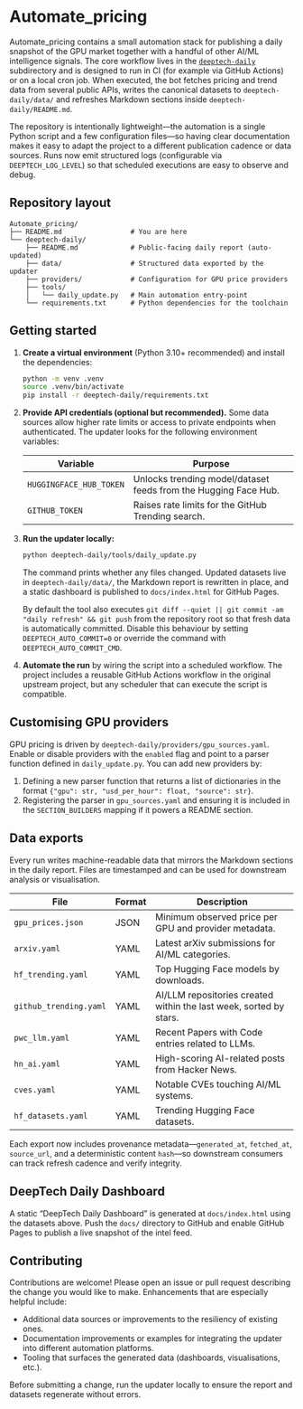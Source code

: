 # Automate_pricing

Automate_pricing contains a small automation stack for publishing a daily
snapshot of the GPU market together with a handful of other AI/ML intelligence
signals. The core workflow lives in the [`deeptech-daily`](deeptech-daily)
subdirectory and is designed to run in CI (for example via GitHub Actions) or
on a local cron job. When executed, the bot fetches pricing and trend data from
several public APIs, writes the canonical datasets to `deeptech-daily/data/` and
refreshes Markdown sections inside `deeptech-daily/README.md`.

The repository is intentionally lightweight—the automation is a single Python
script and a few configuration files—so having clear documentation makes it
easy to adapt the project to a different publication cadence or data sources.
Runs now emit structured logs (configurable via `DEEPTECH_LOG_LEVEL`) so that
scheduled executions are easy to observe and debug.

## Repository layout

```text
Automate_pricing/
├── README.md                 # You are here
└── deeptech-daily/
    ├── README.md             # Public-facing daily report (auto-updated)
    ├── data/                 # Structured data exported by the updater
    ├── providers/            # Configuration for GPU price providers
    ├── tools/
    │   └── daily_update.py   # Main automation entry-point
    └── requirements.txt      # Python dependencies for the toolchain
```

## Getting started

1. **Create a virtual environment** (Python 3.10+ recommended) and install the
   dependencies:

   ```bash
   python -m venv .venv
   source .venv/bin/activate
   pip install -r deeptech-daily/requirements.txt
   ```

2. **Provide API credentials (optional but recommended).** Some data sources
   allow higher rate limits or access to private endpoints when authenticated.
   The updater looks for the following environment variables:

   | Variable | Purpose |
   | --- | --- |
   | `HUGGINGFACE_HUB_TOKEN` | Unlocks trending model/dataset feeds from the Hugging Face Hub. |
   | `GITHUB_TOKEN` | Raises rate limits for the GitHub Trending search. |

3. **Run the updater locally:**

   ```bash
   python deeptech-daily/tools/daily_update.py
   ```

   The command prints whether any files changed. Updated datasets live in
   `deeptech-daily/data/`, the Markdown report is rewritten in place, and a
   static dashboard is published to `docs/index.html` for GitHub Pages.

   By default the tool also executes `git diff --quiet || git commit -am
   "daily refresh" && git push` from the repository root so that fresh data is
   automatically committed. Disable this behaviour by setting
   `DEEPTECH_AUTO_COMMIT=0` or override the command with
   `DEEPTECH_AUTO_COMMIT_CMD`.

4. **Automate the run** by wiring the script into a scheduled workflow. The
   project includes a reusable GitHub Actions workflow in the original upstream
   project, but any scheduler that can execute the script is compatible.

## Customising GPU providers

GPU pricing is driven by `deeptech-daily/providers/gpu_sources.yaml`. Enable or
disable providers with the `enabled` flag and point to a parser function defined
in `daily_update.py`. You can add new providers by:

1. Defining a new parser function that returns a list of dictionaries in the
   format `{"gpu": str, "usd_per_hour": float, "source": str}`.
2. Registering the parser in `gpu_sources.yaml` and ensuring it is included in
   the `SECTION_BUILDERS` mapping if it powers a README section.

## Data exports

Every run writes machine-readable data that mirrors the Markdown sections in the
daily report. Files are timestamped and can be used for downstream analysis or
visualisation.

| File | Format | Description |
| --- | --- | --- |
| `gpu_prices.json` | JSON | Minimum observed price per GPU and provider metadata. |
| `arxiv.yaml` | YAML | Latest arXiv submissions for AI/ML categories. |
| `hf_trending.yaml` | YAML | Top Hugging Face models by downloads. |
| `github_trending.yaml` | YAML | AI/LLM repositories created within the last week, sorted by stars. |
| `pwc_llm.yaml` | YAML | Recent Papers with Code entries related to LLMs. |
| `hn_ai.yaml` | YAML | High-scoring AI-related posts from Hacker News. |
| `cves.yaml` | YAML | Notable CVEs touching AI/ML systems. |
| `hf_datasets.yaml` | YAML | Trending Hugging Face datasets. |

Each export now includes provenance metadata—`generated_at`, `fetched_at`,
`source_url`, and a deterministic content `hash`—so downstream consumers can
track refresh cadence and verify integrity.

## DeepTech Daily Dashboard

A static “DeepTech Daily Dashboard” is generated at `docs/index.html` using the
datasets above. Push the `docs/` directory to GitHub and enable GitHub Pages to
publish a live snapshot of the intel feed.

## Contributing

Contributions are welcome! Please open an issue or pull request describing the
change you would like to make. Enhancements that are especially helpful
include:

- Additional data sources or improvements to the resiliency of existing ones.
- Documentation improvements or examples for integrating the updater into
  different automation platforms.
- Tooling that surfaces the generated data (dashboards, visualisations, etc.).

Before submitting a change, run the updater locally to ensure the report and
datasets regenerate without errors.

